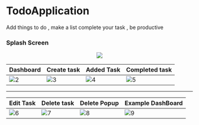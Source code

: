 # TodoApplication
Add things to do , make a list complete your task , be productive
### Splash Screen
<p align="center" width="100%">
    <img  src="https://user-images.githubusercontent.com/45056329/123138548-c74cee00-d472-11eb-9f82-457a9c357769.png"> 
  
</p>



   Dashboard  | Create task   | Added Task   | Completed task |
------------- | ------------- | -------------| -------------|
![2](https://user-images.githubusercontent.com/45056329/123135724-bf3f7f00-d46f-11eb-813f-ca253dafe241.png)| ![3](https://user-images.githubusercontent.com/45056329/123135803-d67e6c80-d46f-11eb-91ea-e3628ad78995.png) | ![4](https://user-images.githubusercontent.com/45056329/123136082-28bf8d80-d470-11eb-9b5e-9e476c2b11fe.png) | ![5](https://user-images.githubusercontent.com/45056329/123136236-5278b480-d470-11eb-9838-a7ff4a89582c.png)

 - - - -


Edit Task     | Delete task   | Delete Popup  | Example DashBoard
------------- | ------------- | ------------- | -------------
![6](https://user-images.githubusercontent.com/45056329/123137010-2c9fdf80-d471-11eb-9ff8-e4d53ab06510.png) | ![7](https://user-images.githubusercontent.com/45056329/123137066-388ba180-d471-11eb-865d-46585fdd5ee2.png) | ![8](https://user-images.githubusercontent.com/45056329/123137096-42ada000-d471-11eb-9ffe-99234ca21712.png) | ![9](https://user-images.githubusercontent.com/45056329/123137137-4c370800-d471-11eb-9f10-e92f0ffc98cb.png)








